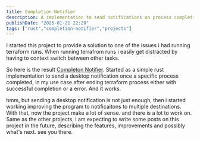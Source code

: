 ```yaml
---
title: Completion Notifier
description: A implementation to send notifications on process completion
publishDate: "2025-01-21 22:20"
tags: ["rust","completion-notifier","projects"]
---
```


I started this project to provide a solution to one of the issues i had running terraform runs. When running terrafrom runs i easily get distracted by having to context switch between other tasks.

So here is the result [Completon Notifier](https://github.com/n3tw0rth/completion-notifier). Started as a simple rust implementation to send a desktop notification once a specific process completed, in my use case after ending terraform process either with successful completion  or a error. And it works.

hmm, but sending a desktop notification is not just enough, then i started working improving the program to notificaitons to multiple destinations. With that, now the project make a lot of sense. and there is a lot to work on. Same as the other projects, i am expecting to write some posts on this project in the future, describing the features, improvements and possibly what's next. see you there.
